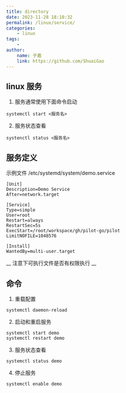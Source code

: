 ```yaml
---
title: directory
date: 2023-11-28 18:10:32
permalink: /linux/service/
categories:
    - linux
tags:
    -
author:
    name: 子嘉
    link: https://github.com/ShuaiGao
---
```


## linux 服务

1. 服务通常使用下面命令启动

```shell
systemctl start <服务名>
```

2. 服务状态查看

```shell
systenctl status <服务名>
```

## 服务定义

示例文件 /etc/systemd/system/demo.service

```angular2html
[Unit]
Description=Demo Service
After=network.target

[Service]
Type=simple
User=root
Restart=always
RestartSec=5s
ExecStart=/root/workspace/gh/pilot-go/pilot                                                                                                                                                                    
LimitNOFILE=1048576

[Install]
WantedBy=multi-user.target
```

__ 注意下可执行文件是否有权限执行 __ 

## 命令

1. 重载配置

```shell
systemctl daemon-reload
```

2. 启动和重启服务

```shell
systemctl start demo
systemctl restart demo
```

3. 服务状态查看

```shell
systemctl status demo
```

4. 停止服务

```shell
systemctl enable demo
```
